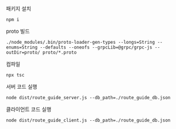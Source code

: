 패키지 설치

```
npm i
```



proto 빌드

```
./node_modules/.bin/proto-loader-gen-types --longs=String --enums=String --defaults --oneofs --grpcLib=@grpc/grpc-js --outDir=proto/ proto/*.proto
```



컴파일

```
npx tsc
```



서버 코드 실행

```
node dist/route_guide_server.js --db_path=./route_guide_db.json
```



클라이언트 코드 실행

```
node dist/route_guide_client.js --db_path=./route_guide_db.json
```

